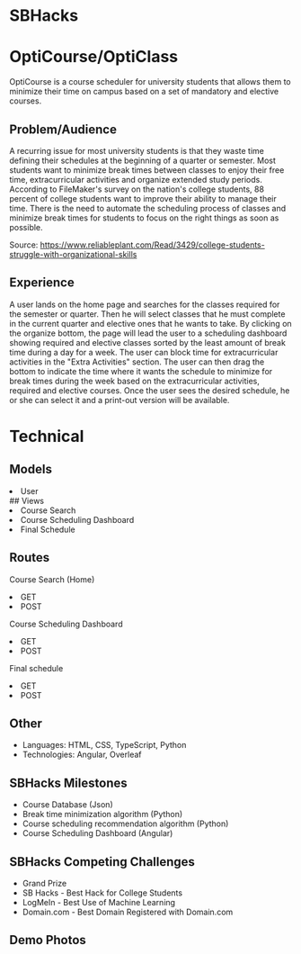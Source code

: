 # SBHacks

# OptiCourse/OptiClass

OptiCourse is a course scheduler for university students that allows them to minimize their time on campus based on a set of mandatory and elective courses.
​
## Problem/Audience

A recurring issue for most university students is that they waste time defining their schedules at the beginning of a quarter or semester. Most students want to minimize break times between classes to enjoy their free time, extracurricular activities and organize extended study periods. According to FileMaker's survey on the nation's college students, 88 percent of college students want to improve their ability to manage their time. There is the need to automate the scheduling process of classes and minimize break times for students to focus on the right things as soon as possible.

Source: https://www.reliableplant.com/Read/3429/college-students-struggle-with-organizational-skills

## Experience
A user lands on the home page and searches for the classes required for the semester or quarter. Then he will select classes that he must complete in the current quarter and elective ones that he wants to take.
By clicking on the organize bottom, the page will lead the user to a scheduling dashboard showing required and elective classes sorted by the least amount of break time during a day for a week. The user can block time for extracurricular activities in the "Extra Activities" section. The user can then drag the bottom to indicate the time where it wants the schedule to minimize for break times during the week based on the extracurricular activities, required and elective courses. Once the user sees the desired schedule, he or she can select it and a print-out version will be available.

# Technical
## Models

<li>User</li>
​
## Views

<li>Course Search</li>
<li>Course Scheduling Dashboard</li>
<li>Final Schedule</li>

## Routes

Course Search (Home)

<li>GET</li>
<li>POST</li>

Course Scheduling Dashboard

<li>GET</li>
<li>POST</li>

Final schedule

<li>GET</li>
<li>POST</li>

## Other

- Languages: HTML, CSS, TypeScript, Python
- Technologies: Angular, Overleaf
​
## SBHacks Milestones
- Course Database (Json)
- Break time minimization algorithm (Python)
- Course scheduling recommendation algorithm (Python)
- Course Scheduling Dashboard (Angular)

## SBHacks Competing Challenges
- Grand Prize
- SB Hacks - Best Hack for College Students
- LogMeIn - Best Use of Machine Learning
- Domain.com - Best Domain Registered with Domain.com
​
## Demo Photos
